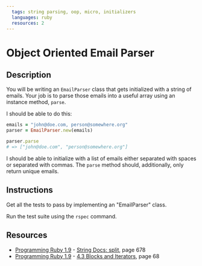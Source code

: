 ```yaml
---
  tags: string parsing, oop, micro, initializers
  languages: ruby
  resources: 2
---
```


# Object Oriented Email Parser

## Description

You will be writing an `EmailParser` class that gets initialized with a string of emails.
Your job is to parse those emails into a useful array using an instance method,
`parse`.

I should be able to do this:

```ruby
emails = "john@doe.com, person@somewhere.org"
parser = EmailParser.new(emails)

parser.parse
# => ["john@doe.com", "person@somewhere.org"]
```

I should be able to initialize with a list of emails either separated with spaces
or separated with commas. The `parse` method should, additionally, only return
unique emails.

## Instructions

Get all the tests to pass by implementing an "EmailParser" class.

Run the test suite using the `rspec` command.
## Resources
* [Programming Ruby 1.9](http://books.flatironschool.com/books/11) - [String Docs: split](http://books.flatironschool.com/books/11), page 678
* [Programming Ruby 1.9](http://books.flatironschool.com/books/11) - [4.3 Blocks and Iterators](http://books.flatironschool.com/books/11), page 68
